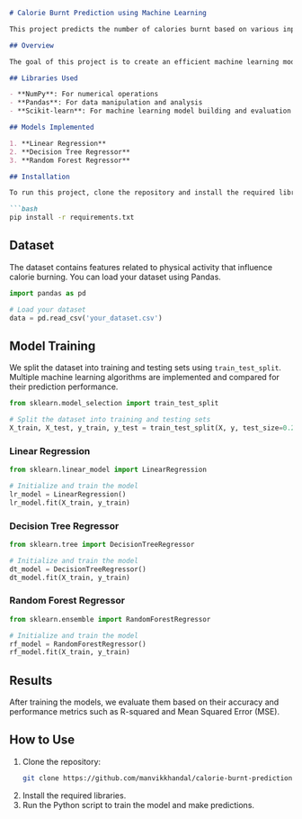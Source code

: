 ```markdown
# Calorie Burnt Prediction using Machine Learning

This project predicts the number of calories burnt based on various input features using machine learning techniques. The model is built in Python, utilizing popular libraries like NumPy, Pandas, and Scikit-learn.

## Overview

The goal of this project is to create an efficient machine learning model that can predict the calories burnt during physical activities. By analyzing the given data, different regression models are trained and evaluated for performance.

## Libraries Used

- **NumPy**: For numerical operations
- **Pandas**: For data manipulation and analysis
- **Scikit-learn**: For machine learning model building and evaluation

## Models Implemented

1. **Linear Regression**
2. **Decision Tree Regressor**
3. **Random Forest Regressor**

## Installation

To run this project, clone the repository and install the required libraries using:

```bash
pip install -r requirements.txt
```

## Dataset

The dataset contains features related to physical activity that influence calorie burning. You can load your dataset using Pandas.

```python
import pandas as pd

# Load your dataset
data = pd.read_csv('your_dataset.csv')
```

## Model Training

We split the dataset into training and testing sets using `train_test_split`. Multiple machine learning algorithms are implemented and compared for their prediction performance.

```python
from sklearn.model_selection import train_test_split

# Split the dataset into training and testing sets
X_train, X_test, y_train, y_test = train_test_split(X, y, test_size=0.2, random_state=42)
```

### Linear Regression

```python
from sklearn.linear_model import LinearRegression

# Initialize and train the model
lr_model = LinearRegression()
lr_model.fit(X_train, y_train)
```

### Decision Tree Regressor

```python
from sklearn.tree import DecisionTreeRegressor

# Initialize and train the model
dt_model = DecisionTreeRegressor()
dt_model.fit(X_train, y_train)
```

### Random Forest Regressor

```python
from sklearn.ensemble import RandomForestRegressor

# Initialize and train the model
rf_model = RandomForestRegressor()
rf_model.fit(X_train, y_train)
```

## Results

After training the models, we evaluate them based on their accuracy and performance metrics such as R-squared and Mean Squared Error (MSE).

## How to Use

1. Clone the repository:
    ```bash
    git clone https://github.com/manvikkhandal/calorie-burnt-prediction.git
    ```
2. Install the required libraries.
3. Run the Python script to train the model and make predictions.
